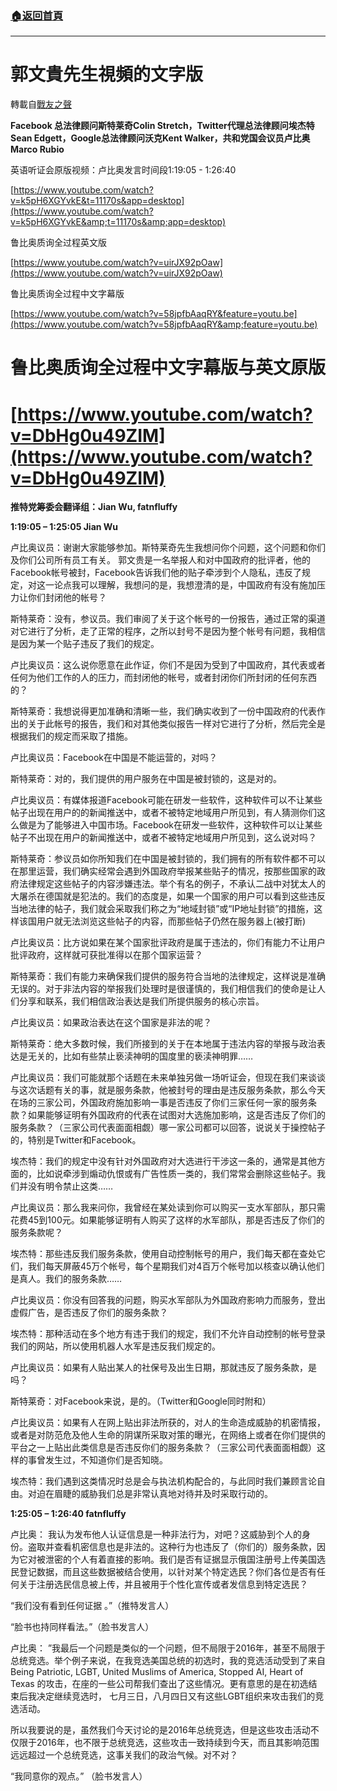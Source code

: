 ###  [:house:返回首頁](https://github.com/ourhimalayas/txt)
---
# 郭文貴先生視頻的文字版
轉載自[戰友之聲](http://littleantvoice.blogspot.com)

**Facebook 总法律顾问斯特莱奇Colin Stretch，Twitter代理总法律顾问埃杰特Sean Edgett，Google总法律顾问沃克Kent Walker，共和党国会议员卢比奥Marco Rubio**



英语听证会原版视频：卢比奥发言时间段1:19:05 - 1:26:40

[https://www.youtube.com/watch?v=k5pH6XGYvkE&t=11170s&app=desktop](https://www.youtube.com/watch?v=k5pH6XGYvkE&amp;t=11170s&amp;app=desktop)



鲁比奥质询全过程英文版

[https://www.youtube.com/watch?v=uirJX92pOaw](https://www.youtube.com/watch?v=uirJX92pOaw)



鲁比奥质询全过程中文字幕版

[https://www.youtube.com/watch?v=58jpfbAaqRY&feature=youtu.be](https://www.youtube.com/watch?v=58jpfbAaqRY&amp;feature=youtu.be)

# 鲁比奥质询全过程中文字幕版与英文原版

# [https://www.youtube.com/watch?v=DbHg0u49ZIM](https://www.youtube.com/watch?v=DbHg0u49ZIM)

**推特党筹委会翻译组：Jian Wu, fatnfluffy**



**1:19:05 – 1:25:05 Jian Wu**



卢比奥议员：谢谢大家能够参加。斯特莱奇先生我想问你个问题，这个问题和你们及你们公司所有员工有关。 郭文贵是一名举报人和对中国政府的批评者，他的Facebook帐号被封，Facebook告诉我们他的贴子牵涉到个人隐私，违反了规定，对这一论点我可以理解，我想问的是，我想澄清的是，中国政府有没有施加压力让你们封闭他的帐号？



斯特莱奇：没有，参议员。我们审阅了关于这个帐号的一份报告，通过正常的渠道对它进行了分析，走了正常的程序，之所以封号不是因为整个帐号有问题，我相信是因为某一个贴子违反了我们的规定。



卢比奥议员：这么说你愿意在此作证，你们不是因为受到了中国政府，其代表或者任何为他们工作的人的压力，而封闭他的帐号，或者封闭你们所封闭的任何东西的？



斯特莱奇：我想说得更加准确和清晰一些，我们确实收到了一份中国政府的代表作出的关于此帐号的报告，我们和对其他类似报告一样对它进行了分析，然后完全是根据我们的规定而采取了措施。



卢比奥议员：Facebook在中国是不能运营的，对吗？



斯特莱奇：对的，我们提供的用户服务在中国是被封锁的，这是对的。



卢比奥议员：有媒体报道Facebook可能在研发一些软件，这种软件可以不让某些帖子出现在用户的的新闻推送中，或者不被特定地域用户所见到，有人猜测你们这么做是为了能够进入中国市场。Facebook在研发一些软件，这种软件可以让某些帖子不出现在用户的新闻推送中，或者不被特定地域用户所见到，这么说对吗？



斯特莱奇：参议员如你所知我们在中国是被封锁的，我们拥有的所有软件都不可以在那里运营，我们确实经常会遇到外国政府举报某些贴子的情况，按那些国家的政府法律规定这些帖子的内容涉嫌违法。举个有名的例子，不承认二战中对犹太人的大屠杀在德国就是犯法的。我们的态度是，如果一个国家的用户可以看到这些违反当地法律的帖子，我们就会采取我们称之为“地域封锁”或“IP地址封锁”的措施，这样该国用户就无法浏览这些帖子的内容，而那些帖子仍然在服务器上(被打断)



卢比奥议员：比方说如果在某个国家批评政府是属于违法的，你们有能力不让用户批评政府，这样就可获批准得以在那个国家运营？



斯特莱奇：我们有能力来确保我们提供的服务符合当地的法律规定，这样说是准确无误的。对于非法内容的举报我们处理时是很谨慎的，我们相信我们的使命是让人们分享和联系，我们相信政治表达是我们所提供服务的核心宗旨。



卢比奥议员：如果政治表达在这个国家是非法的呢？



斯特莱奇：绝大多数时候，我们所接到的关于在本地属于违法内容的举报与政治表达是无关的，比如有些禁止亵渎神明的国度里的亵渎神明罪……



卢比奥议员：我们可能就那个话题在未来单独另做一场听证会，但现在我们来谈谈与这次话题有关的事，就是服务条款，他被封号的理由是违反服务条款，那么今天在场的三家公司，外国政府施加影响一事是否违反了你们三家任何一家的服务条款？如果能够证明有外国政府的代表在试图对大选施加影响，这是否违反了你们的服务条款？（三家公司代表面面相觑）哪一家公司都可以回答，说说关于操控帖子的，特别是Twitter和Facebook。



埃杰特：我们的规定中没有针对外国政府对大选进行干涉这一条的，通常是其他方面的，比如说牵涉到煽动仇恨或有广告性质一类的，我们常常会删除这些帖子。我们并没有明令禁止这类……



卢比奥议员：那么我来问你，我曾经在某处读到你可以购买一支水军部队，那只需花费45到100元。如果能够证明有人购买了这样的水军部队，那是否违反了你们的服务条款呢？

埃杰特：那些违反我们服务条款，使用自动控制帐号的用户，我们每天都在查处它们，我们每天屏蔽45万个帐号，每个星期我们对4百万个帐号加以核查以确认他们是真人。我们的服务条款……



卢比奥议员：你没有回答我的问题，购买水军部队为外国政府影响力而服务，登出虚假广告，是否违反了你们的服务条款？



埃杰特：那种活动在多个地方有违于我们的规定，我们不允许自动控制的帐号登录我们的网站，所以使用机器人水军是违反我们规定的。



卢比奥议员：如果有人贴出某人的社保号及出生日期，那就违反了服务条款，是吗？



斯特莱奇：对Facebook来说，是的。（Twitter和Google同时附和）



卢比奥议员：如果有人在网上贴出非法所获的，对人的生命造成威胁的机密情报，或者是对防范危及他人生命的阴谋所采取对策的曝光，在网络上或者在你们提供的平台之一上贴出此类信息是否违反你们的服务条款？（三家公司代表面面相觑）这样的事曾发生过，不知道你们是否知晓。



埃杰特：我们遇到这类情况时总是会与执法机构配合的，与此同时我们兼顾言论自由。对迫在眉睫的威胁我们总是非常认真地对待并及时采取行动的。



**1:25:05 – 1:26:40 fatnfluffy**



卢比奥： 我认为发布他人认证信息是一种非法行为，对吧？这威胁到个人的身份。盗取并查看机密信息也是非法的。这种行为也违反了（你们的）服务条款，因为它对被泄密的个人有着直接的影响。我们是否有证据显示俄国注册号上传美国选民登记数据，而且这些数据被结合使用，以针对某个特定选民？你们各位是否有任何关于注册选民信息被上传，并且被用于个性化宣传或者发信息到特定选民？



“我们没有看到任何证据 。”（推特发言人）



“脸书也持同样看法。”（脸书发言人）



卢比奥： ”我最后一个问题是类似的一个问题，但不局限于2016年，甚至不局限于总统竞选。举个例子来说，在我竞选美国总统的初选时，我的竞选活动受到了来自Being Patriotic, LGBT, United Muslims of America, Stopped AI, Heart of Texas 的攻击，在座的一些公司帮我们查出了这些情况。更有意思的是在初选结束后我决定继续竞选时， 七月三日，八月四日又有这些LGBT组织来攻击我们的竞选活动。



所以我要说的是，虽然我们今天讨论的是2016年总统竞选，但是这些攻击活动不仅限于2016年，也不限于总统竞选，这些攻击一致持续到今天，而且其影响范围远远超过一个总统竞选，这事关我们的政治气候。对不对？



“我同意你的观点。” （脸书发言人）